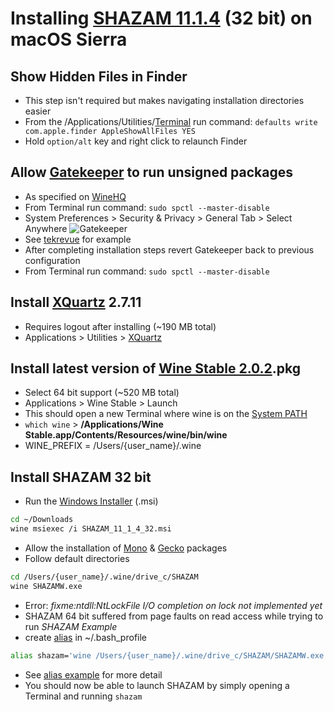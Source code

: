 # Installing [SHAZAM 11.1.4](http://www.econometrics.com/download/) (32 bit) on macOS Sierra

## Show Hidden Files in Finder
* This step isn't required but makes navigating installation directories easier
* From the /Applications/Utilities/[Terminal](https://en.wikipedia.org/wiki/Terminal_(macOS)) run command: `defaults write com.apple.finder AppleShowAllFiles YES`
* Hold `option/alt` key and right click to relaunch Finder

## Allow [Gatekeeper](https://support.apple.com/en-us/HT202491) to run unsigned packages
* As specified on [WineHQ](https://wiki.winehq.org/MacOS)
* From Terminal run command: `sudo spctl --master-disable`
* System Preferences > Security & Privacy > General Tab > Select Anywhere
![Gatekeeper](https://upload.wikimedia.org/wikipedia/en/e/eb/Gatekeeper.png)
* See [tekrevue](https://www.tekrevue.com/tip/gatekeeper-macos-sierra/) for example
* After completing installation steps revert Gatekeeper back to previous configuration
* From Terminal run command: `sudo spctl --master-disable`

## Install [XQuartz](https://www.xquartz.org/) 2.7.11
* Requires logout after installing (~190 MB total)
* Applications > Utilities > [XQuartz](https://en.wikipedia.org/wiki/XQuartz)

## Install latest version of [Wine Stable 2.0.2](https://dl.winehq.org/wine-builds/macosx/download.html).pkg
* Select 64 bit support (~520 MB total)
* Applications > Wine Stable > Launch
* This should open a new Terminal where wine is on the [System PATH](https://en.wikipedia.org/wiki/PATH_(variable))
* `which wine` > **/Applications/Wine Stable.app/Contents/Resources/wine/bin/wine**
* WINE_PREFIX = /Users/{user_name}/.wine

## Install SHAZAM 32 bit
* Run the [Windows Installer](https://en.wikipedia.org/wiki/Windows_Installer) (.msi)
```Bash
cd ~/Downloads
wine msiexec /i SHAZAM_11_1_4_32.msi
```
* Allow the installation of [Mono](https://wiki.winehq.org/Mono) & [Gecko](https://wiki.winehq.org/Gecko) packages
* Follow default directories
```Bash
cd /Users/{user_name}/.wine/drive_c/SHAZAM
wine SHAZAMW.exe
```
* Error: *fixme:ntdll:NtLockFile I/O completion on lock not implemented yet*
* SHAZAM 64 bit suffered from page faults on read access while trying to run *SHAZAM Example*
* create [alias](https://en.wikipedia.org/wiki/Alias_(Mac_OS)) in ~/.bash_profile
```Bash
alias shazam='wine /Users/{user_name}/.wine/drive_c/SHAZAM/SHAZAMW.exe
```
* See [alias example](https://coolestguidesontheplanet.com/make-an-alias-in-bash-shell-in-os-x-terminal/) for more detail
* You should now be able to launch SHAZAM by simply opening a Terminal and running `shazam`

